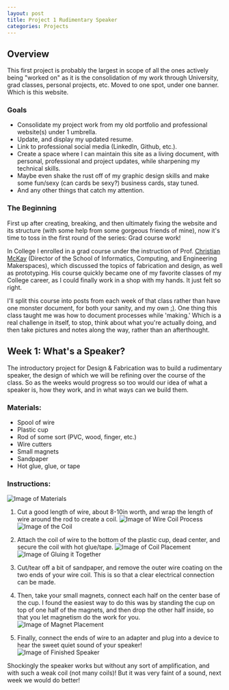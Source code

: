 ```yaml
---
layout: post
title: Project 1 Rudimentary Speaker
categories: Projects
---
```


## Overview
This first project is probably the largest in scope of all the ones actively being "worked on" as it is the consolidation of my work through University, grad classes, personal projects, etc. Moved to one spot, under one banner. Which is this website.

### Goals
  - Consolidate my project work from my old portfolio and professional website(s) under 1 umbrella.
  - Update, and display my updated resume.
  - Link to professional social media (LinkedIn, Github, etc.).
  - Create a space where I can maintain this site as a living document, with personal, professional and project updates, while sharpening my technical skills.
  - Maybe even shake the rust off of my graphic design skills and make some fun/sexy (can cards be sexy?) business cards, stay tuned.
  - And any other things that catch my attention.

### The Beginning
First up after creating, breaking, and then ultimately fixing the website and its structure (with some help from some gorgeous friends of mine), now it's time to toss in the first round of the series: Grad course work!

In College I enrolled in a grad course under the instruction of Prof. [Christian McKay](https://informatics.indiana.edu/contact/profile/?Christian_Mckay) (Director of the School of Informatics, Computing, and Engineering Makerspaces), which discussed the topics of fabrication and design, as well as prototyping. His course quickly became one of my favorite classes of my College career, as I could finally work in a shop with my hands. It just felt so right.

I'll split this course into posts from each week of that class rather than have one monster document, for both your sanity, and my own [:)](https://youtu.be/79DijItQXMM). One thing this class taught me was how to document processes while 'making.' Which is a real challenge in itself, to stop, think about what you're actually doing, and then take pictures and notes along the way, rather than an afterthought.

## Week 1: What's a Speaker?
The introductory project for Design & Fabrication was to build a rudimentary speaker, the design of which we will be refining over the course of the class. So as the weeks would progress so too would our idea of what a speaker is, how they work, and in what ways can we build them.

### Materials:
  - Spool of wire
  - Plastic cup
  - Rod of some sort (PVC, wood, finger, etc.)
  - Wire cutters
  - Small magnets
  - Sandpaper
  - Hot glue, glue, or tape

### Instructions:
![Image of Materials](/images/project1_week1/materials.jpg)
1. Cut a good length of wire, about 8-10in worth, and wrap the length of wire around the rod to create a coil.
![Image of Wire Coil Process](images/project1_week1/wirecoilprocess.jpg)
![Image of the Coil](/images/project1_week1/wirecoil.jpg)
2. Attach the coil of wire to the bottom of the plastic cup, dead center, and secure the coil with hot glue/tape.
![Image of Coil Placement](/images/project1_week1/coilplacement.jpg)
![Image of Gluing it Together](/images/project1_week1/adheasive.jpg)
3. Cut/tear off a bit of sandpaper, and remove the outer wire coating on the two ends of your wire coil. This is so that a clear electrical connection can be made.

4. Then, take your small magnets, connect each half on the center base of the cup. I found the easiest way to do this was by standing the cup on top of one half of the magnets, and then drop the other half inside, so that you let magnetism do the work for you.
![Image of Magnet Placement](/images/project1_week1/magnetplacement.jpg)
5. Finally, connect the ends of wire to an adapter and plug into a device to hear the sweet quiet sound of your speaker!
![Image of Finished Speaker](/images/project1_week1/fin.jpg)

Shockingly the speaker works but without any sort of amplification, and with such a weak coil (not many coils)! But it was very faint of a sound, next week we would do better!
